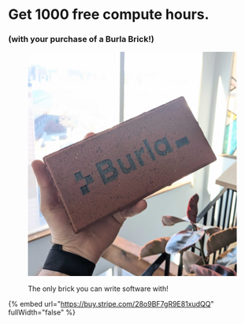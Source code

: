 # Get 1000 free compute hours.

### (with your purchase of a Burla Brick!)

<figure><img src=".gitbook/assets/PXL_20250311_184440369.jpg" alt="" width="563"><figcaption><p>The only brick you can write software with!</p></figcaption></figure>



{% embed url="https://buy.stripe.com/28o9BF7gR9E81xudQQ" fullWidth="false" %}
